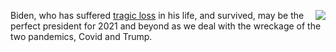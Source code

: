 <img src="http://scripting.com/images/2020/04/27/bidenActionFigure.png" border="0" align="right">Biden, who has suffered <a href="https://en.wikipedia.org/wiki/Biden_family">tragic loss</a> in his life, and survived, may be the perfect president for 2021 and beyond as we deal with the wreckage of the two pandemics, Covid and Trump.
